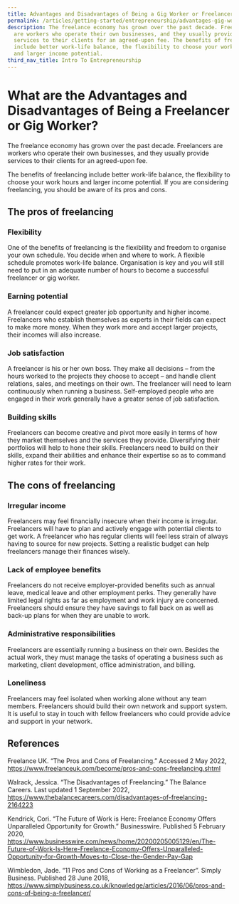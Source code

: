 ```yaml
---
title: Advantages and Disadvantages of Being a Gig Worker or Freelancer
permalink: /articles/getting-started/entrepreneurship/advantages-gig-workers-freelancers/
description: The freelance economy has grown over the past decade. Freelancers
  are workers who operate their own businesses, and they usually provide
  services to their clients for an agreed-upon fee. The benefits of freelancing
  include better work-life balance, the flexibility to choose your work hours
  and larger income potential.
third_nav_title: Intro To Entrepreneurship
---
```



# What are the Advantages and Disadvantages of Being a Freelancer or Gig Worker?  

The freelance economy has grown over the past decade. Freelancers are workers who operate their own businesses, and they usually provide services to their clients for an agreed-upon fee.  

The benefits of freelancing include better work-life balance, the flexibility to choose your work hours and larger income potential. If you are considering freelancing, you should be aware of its pros and cons.  

 

## The pros of freelancing 

 

### Flexibility  

One of the benefits of freelancing is the flexibility and freedom to organise your own schedule. You decide when and where to work. A flexible schedule promotes work-life balance. Organisation is key and you will still need to put in an adequate number of hours to become a successful freelancer or gig worker.  

 

### Earning potential  

A freelancer could expect greater job opportunity and higher income. Freelancers who establish themselves as experts in their fields can expect to make more money. When they work more and accept larger projects, their incomes will also increase.  

 

### Job satisfaction  

A freelancer is his or her own boss. They make all decisions – from the hours worked to the projects they choose to accept – and handle client relations, sales, and meetings on their own. The freelancer will need to learn continuously when running a business. Self-employed people who are engaged in their work generally have a greater sense of job satisfaction.  

 

### Building skills 

Freelancers can become creative and pivot more easily in terms of how they market themselves and the services they provide. Diversifying their portfolios will help to hone their skills. Freelancers need to build on their skills, expand their abilities and enhance their expertise so as to command higher rates for their work.  

 

## The cons of freelancing 

 

### Irregular income 

Freelancers may feel financially insecure when their income is irregular. Freelancers will have to plan and actively engage with potential clients to get work. A freelancer who has regular clients will feel less strain of always having to source for new projects. Setting a realistic budget can help freelancers manage their finances wisely.  

 

### Lack of employee benefits 

Freelancers do not receive employer-provided benefits such as annual leave, medical leave and other employment perks. They generally have limited legal rights as far as employment and work injury are concerned. Freelancers should ensure they have savings to fall back on as well as back-up plans for when they are unable to work.  

 

### Administrative responsibilities 

Freelancers are essentially running a business on their own. Besides the actual work, they must manage the tasks of operating a business such as marketing, client development, office administration, and billing. 

 

### Loneliness 

Freelancers may feel isolated when working alone without any team members. Freelancers should build their own network and support system. It is useful to stay in touch with fellow freelancers who could provide advice and support in your network.  

 

## References 

 

Freelance UK. “The Pros and Cons of Freelancing.” Accessed 2 May 2022, <https://www.freelanceuk.com/become/pros-and-cons-freelancing.shtml>

 

Walrack, Jessica. “The Disadvantages of Freelancing.” The Balance Careers. Last updated 1 September 2022, <https://www.thebalancecareers.com/disadvantages-of-freelancing-2164223> 

 

Kendrick, Cori. “The Future of Work is Here: Freelance Economy Offers Unparalleled Opportunity for Growth.” Businesswire. Published 5 February 2020, <https://www.businesswire.com/news/home/20200205005129/en/The-Future-of-Work-Is-Here-Freelance-Economy-Offers-Unparalleled-Opportunity-for-Growth-Moves-to-Close-the-Gender-Pay-Gap>
 

Wimbledon, Jade.  “11 Pros and Cons of Working as a Freelancer”. Simply Business. Published 28 June 2018, <https://www.simplybusiness.co.uk/knowledge/articles/2016/06/pros-and-cons-of-being-a-freelancer/>